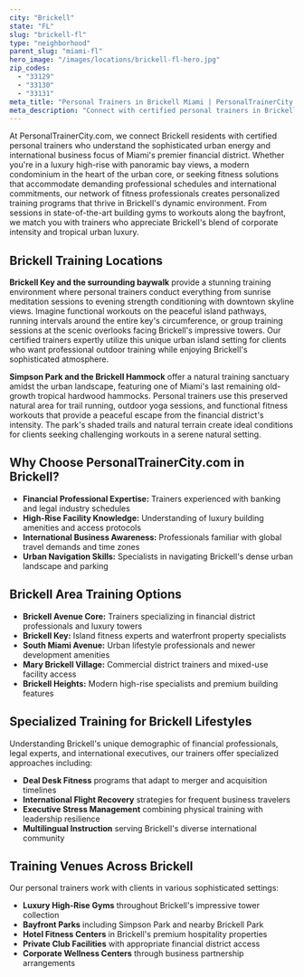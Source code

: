 ```yaml
---
city: "Brickell"
state: "FL"
slug: "brickell-fl"
type: "neighborhood"
parent_slug: "miami-fl"
hero_image: "/images/locations/brickell-fl-hero.jpg"
zip_codes:
  - "33129"
  - "33130"
  - "33131"
meta_title: "Personal Trainers in Brickell Miami | PersonalTrainerCity.com"
meta_description: "Connect with certified personal trainers in Brickell. Financial district fitness, luxury high-rise gyms, and downtown Miami workouts."
---
```

At PersonalTrainerCity.com, we connect Brickell residents with certified personal trainers who understand the sophisticated urban energy and international business focus of Miami's premier financial district. Whether you're in a luxury high-rise with panoramic bay views, a modern condominium in the heart of the urban core, or seeking fitness solutions that accommodate demanding professional schedules and international commitments, our network of fitness professionals creates personalized training programs that thrive in Brickell's dynamic environment. From sessions in state-of-the-art building gyms to workouts along the bayfront, we match you with trainers who appreciate Brickell's blend of corporate intensity and tropical urban luxury.

## Brickell Training Locations

**Brickell Key and the surrounding baywalk** provide a stunning training environment where personal trainers conduct everything from sunrise meditation sessions to evening strength conditioning with downtown skyline views. Imagine functional workouts on the peaceful island pathways, running intervals around the entire key's circumference, or group training sessions at the scenic overlooks facing Brickell's impressive towers. Our certified trainers expertly utilize this unique urban island setting for clients who want professional outdoor training while enjoying Brickell's sophisticated atmosphere.

**Simpson Park and the Brickell Hammock** offer a natural training sanctuary amidst the urban landscape, featuring one of Miami's last remaining old-growth tropical hardwood hammocks. Personal trainers use this preserved natural area for trail running, outdoor yoga sessions, and functional fitness workouts that provide a peaceful escape from the financial district's intensity. The park's shaded trails and natural terrain create ideal conditions for clients seeking challenging workouts in a serene natural setting.

## Why Choose PersonalTrainerCity.com in Brickell?

*   **Financial Professional Expertise:** Trainers experienced with banking and legal industry schedules
*   **High-Rise Facility Knowledge:** Understanding of luxury building amenities and access protocols
*   **International Business Awareness:** Professionals familiar with global travel demands and time zones
*   **Urban Navigation Skills:** Specialists in navigating Brickell's dense urban landscape and parking

## Brickell Area Training Options

- **Brickell Avenue Core:** Trainers specializing in financial district professionals and luxury towers
- **Brickell Key:** Island fitness experts and waterfront property specialists
- **South Miami Avenue:** Urban lifestyle professionals and newer development amenities
- **Mary Brickell Village:** Commercial district trainers and mixed-use facility access
- **Brickell Heights:** Modern high-rise specialists and premium building features

## Specialized Training for Brickell Lifestyles

Understanding Brickell's unique demographic of financial professionals, legal experts, and international executives, our trainers offer specialized approaches including:

*   **Deal Desk Fitness** programs that adapt to merger and acquisition timelines
*   **International Flight Recovery** strategies for frequent business travelers
*   **Executive Stress Management** combining physical training with leadership resilience
*   **Multilingual Instruction** serving Brickell's diverse international community

## Training Venues Across Brickell

Our personal trainers work with clients in various sophisticated settings:
- **Luxury High-Rise Gyms** throughout Brickell's impressive tower collection
- **Bayfront Parks** including Simpson Park and nearby Brickell Park
- **Hotel Fitness Centers** in Brickell's premium hospitality properties
- **Private Club Facilities** with appropriate financial district access
- **Corporate Wellness Centers** through business partnership arrangements
